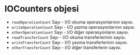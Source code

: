 # IOCounters objesi

* `readOperationCount` Sayı - I/O okuma operasyonlarının sayısı.
* ` writeOperationCount ` Sayı - I/O yazma operasyonlarının sayısı.
* `otherOperationCount` Sayı - I/O diğer operasyonların sayısı.
* `readTransferCount` Sayı - I/O okuma transferlerinin sayısı.
* `writeTransferCount` Sayı - I/O yazma transferlerinin sayısı.
* `otherTransferCount` Sayı - I/O diğer transferlerin sayısı.